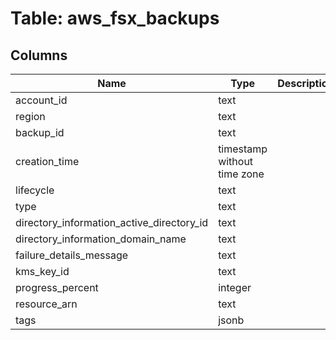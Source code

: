 
# Table: aws_fsx_backups

## Columns
| Name        | Type           | Description  |
| ------------- | ------------- | -----  |
|account_id|text||
|region|text||
|backup_id|text||
|creation_time|timestamp without time zone||
|lifecycle|text||
|type|text||
|directory_information_active_directory_id|text||
|directory_information_domain_name|text||
|failure_details_message|text||
|kms_key_id|text||
|progress_percent|integer||
|resource_arn|text||
|tags|jsonb||

